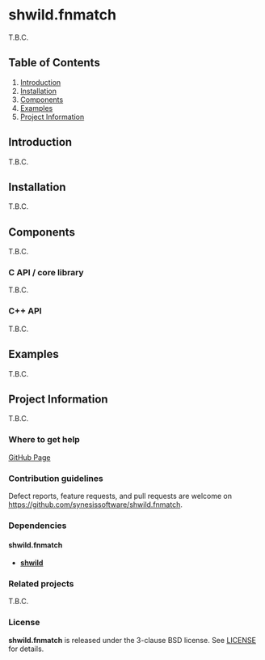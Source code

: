 # shwild.fnmatch

T.B.C.


## Table of Contents

1. [Introduction](#introduction)
2. [Installation](#installation)
3. [Components](#components)
4. [Examples](#examples)
5. [Project Information](#project-information)


## Introduction

T.B.C.

## Installation

T.B.C.


## Components

T.B.C.


### C API / core library

T.B.C.


### C++ API

T.B.C.


## Examples

T.B.C.


## Project Information

T.B.C.


### Where to get help

[GitHub Page](https://github.com/synesissoftware/shwild.fnmatch "GitHub Page")

### Contribution guidelines

Defect reports, feature requests, and pull requests are welcome on https://github.com/synesissoftware/shwild.fnmatch.

### Dependencies

#### shwild.fnmatch

* [**shwild**](https://github.com/synesissoftware/shwild)

### Related projects

T.B.C.


### License

**shwild.fnmatch** is released under the 3-clause BSD license. See [LICENSE](./LICENSE) for details.


